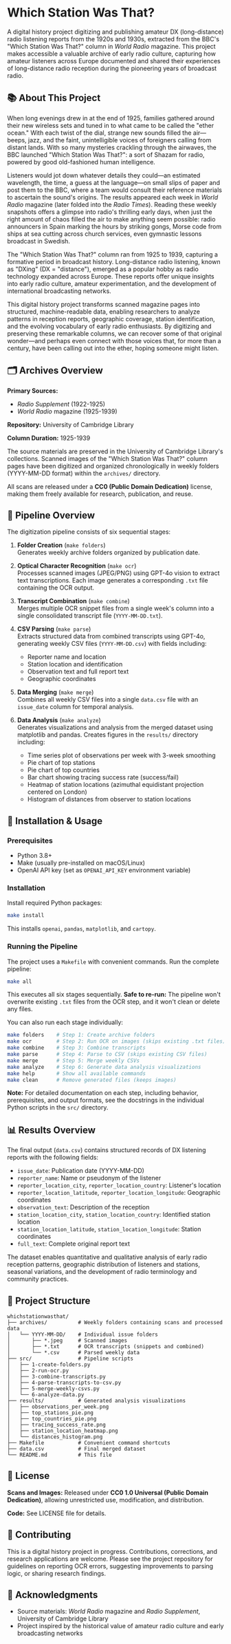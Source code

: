 # Which Station Was That?

A digital history project digitizing and publishing amateur DX (long-distance) radio listening reports from the 1920s and 1930s, extracted from the BBC's "Which Station Was That?" column in *World Radio* magazine. This project makes accessible a valuable archive of early radio culture, capturing how amateur listeners across Europe documented and shared their experiences of long-distance radio reception during the pioneering years of broadcast radio.

## 📚 About This Project

When long evenings drew in at the end of 1925, families gathered around their new wireless sets and tuned in to what came to be called the "ether ocean." With each twist of the dial, strange new sounds filled the air—beeps, jazz, and the faint, unintelligible voices of foreigners calling from distant lands. With so many mysteries crackling through the airwaves, the BBC launched "Which Station Was That?": a sort of Shazam for radio, powered by good old-fashioned human intelligence.

Listeners would jot down whatever details they could—an estimated wavelength, the time, a guess at the language—on small slips of paper and post them to the BBC, where a team would consult their reference materials to ascertain the sound's origins. The results appeared each week in *World Radio* magazine (later folded into the *Radio Times*). Reading these weekly snapshots offers a glimpse into radio's thrilling early days, when just the right amount of chaos filled the air to make anything seem possible: radio announcers in Spain marking the hours by striking gongs, Morse code from ships at sea cutting across church services, even gymnastic lessons broadcast in Swedish.

The "Which Station Was That?" column ran from 1925 to 1939, capturing a formative period in broadcast history. Long-distance radio listening, known as "DXing" (DX = "distance"), emerged as a popular hobby as radio technology expanded across Europe. These reports offer unique insights into early radio culture, amateur experimentation, and the development of international broadcasting networks.

This digital history project transforms scanned magazine pages into structured, machine-readable data, enabling researchers to analyze patterns in reception reports, geographic coverage, station identification, and the evolving vocabulary of early radio enthusiasts. By digitizing and preserving these remarkable columns, we can recover some of that original wonder—and perhaps even connect with those voices that, for more than a century, have been calling out into the ether, hoping someone might listen.

## 🗂️ Archives Overview

**Primary Sources:**
- *Radio Supplement* (1922-1925)
- *World Radio* magazine (1925-1939)

**Repository:** University of Cambridge Library

**Column Duration:** 1925-1939

The source materials are preserved in the University of Cambridge Library's collections. Scanned images of the "Which Station Was That?" column pages have been digitized and organized chronologically in weekly folders (YYYY-MM-DD format) within the `archives/` directory.

All scans are released under a **CC0 (Public Domain Dedication)** license, making them freely available for research, publication, and reuse.

## 🔄 Pipeline Overview

The digitization pipeline consists of six sequential stages:

1. **Folder Creation** (`make folders`)  
   Generates weekly archive folders organized by publication date.

2. **Optical Character Recognition** (`make ocr`)  
   Processes scanned images (JPEG/PNG) using GPT-4o vision to extract text transcriptions. Each image generates a corresponding `.txt` file containing the OCR output.

3. **Transcript Combination** (`make combine`)  
   Merges multiple OCR snippet files from a single week's column into a single consolidated transcript file (`YYYY-MM-DD.txt`).

4. **CSV Parsing** (`make parse`)  
   Extracts structured data from combined transcripts using GPT-4o, generating weekly CSV files (`YYYY-MM-DD.csv`) with fields including:
   - Reporter name and location
   - Station location and identification
   - Observation text and full report text
   - Geographic coordinates

5. **Data Merging** (`make merge`)  
   Combines all weekly CSV files into a single `data.csv` file with an `issue_date` column for temporal analysis.

6. **Data Analysis** (`make analyze`)  
   Generates visualizations and analysis from the merged dataset using matplotlib and pandas. Creates figures in the `results/` directory including:
   - Time series plot of observations per week with 3-week smoothing
   - Pie chart of top stations
   - Pie chart of top countries
   - Bar chart showing tracing success rate (success/fail)
   - Heatmap of station locations (azimuthal equidistant projection centered on London)
   - Histogram of distances from observer to station locations

## 🚀 Installation & Usage

### Prerequisites

- Python 3.8+
- Make (usually pre-installed on macOS/Linux)
- OpenAI API key (set as `OPENAI_API_KEY` environment variable)

### Installation

Install required Python packages:

```bash
make install
```

This installs `openai`, `pandas`, `matplotlib`, and `cartopy`.

### Running the Pipeline

The project uses a `Makefile` with convenient commands. Run the complete pipeline:

```bash
make all
```

This executes all six stages sequentially. **Safe to re-run:** The pipeline won't overwrite existing `.txt` files from the OCR step, and it won't clean or delete any files.

You can also run each stage individually:

```bash
make folders    # Step 1: Create archive folders
make ocr        # Step 2: Run OCR on images (skips existing .txt files)
make combine    # Step 3: Combine transcripts
make parse      # Step 4: Parse to CSV (skips existing CSV files)
make merge      # Step 5: Merge weekly CSVs
make analyze    # Step 6: Generate data analysis visualizations
make help       # Show all available commands
make clean      # Remove generated files (keeps images)
```

**Note:** For detailed documentation on each step, including behavior, prerequisites, and output formats, see the docstrings in the individual Python scripts in the `src/` directory.

## 📊 Results Overview

The final output (`data.csv`) contains structured records of DX listening reports with the following fields:

- `issue_date`: Publication date (YYYY-MM-DD)
- `reporter_name`: Name or pseudonym of the listener
- `reporter_location_city`, `reporter_location_country`: Listener's location
- `reporter_location_latitude`, `reporter_location_longitude`: Geographic coordinates
- `observation_text`: Description of the reception
- `station_location_city`, `station_location_country`: Identified station location
- `station_location_latitude`, `station_location_longitude`: Station coordinates
- `full_text`: Complete original report text

The dataset enables quantitative and qualitative analysis of early radio reception patterns, geographic distribution of listeners and stations, seasonal variations, and the development of radio terminology and community practices.

## 📁 Project Structure

```
whichstationwasthat/
├── archives/          # Weekly folders containing scans and processed data
│   └── YYYY-MM-DD/    # Individual issue folders
│       ├── *.jpeg     # Scanned images
│       ├── *.txt      # OCR transcripts (snippets and combined)
│       └── *.csv      # Parsed weekly data
├── src/               # Pipeline scripts
│   ├── 1-create-folders.py
│   ├── 2-run-ocr.py
│   ├── 3-combine-transcripts.py
│   ├── 4-parse-transcripts-to-csv.py
│   ├── 5-merge-weekly-csvs.py
│   └── 6-analyze-data.py
├── results/           # Generated analysis visualizations
│   ├── observations_per_week.png
│   ├── top_stations_pie.png
│   ├── top_countries_pie.png
│   ├── tracing_success_rate.png
│   ├── station_location_heatmap.png
│   └── distances_histogram.png
├── Makefile           # Convenient command shortcuts
├── data.csv           # Final merged dataset
└── README.md          # This file
```

## 📄 License

**Scans and Images:** Released under **CC0 1.0 Universal (Public Domain Dedication)**, allowing unrestricted use, modification, and distribution.

**Code:** See LICENSE file for details.

## 🤝 Contributing

This is a digital history project in progress. Contributions, corrections, and research applications are welcome. Please see the project repository for guidelines on reporting OCR errors, suggesting improvements to parsing logic, or sharing research findings.

## 🔗 Acknowledgments

- Source materials: *World Radio* magazine and *Radio Supplement*, University of Cambridge Library
- Project inspired by the historical value of amateur radio culture and early broadcasting networks
